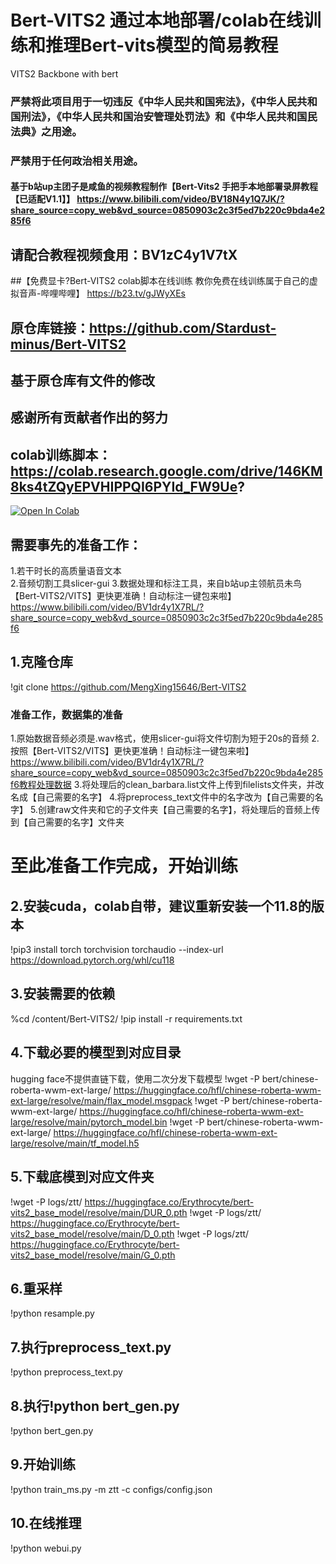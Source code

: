 # Bert-VITS2 通过本地部署/colab在线训练和推理Bert-vits模型的简易教程

VITS2 Backbone with bert
### 严禁将此项目用于一切违反《中华人民共和国宪法》，《中华人民共和国刑法》，《中华人民共和国治安管理处罚法》和《中华人民共和国民法典》之用途。
### 严禁用于任何政治相关用途。
#### 基于b站up主团子是咸鱼的视频教程制作【Bert-Vits2 手把手本地部署录屏教程【已适配V1.1】】 https://www.bilibili.com/video/BV18N4y1Q7JK/?share_source=copy_web&vd_source=0850903c2c3f5ed7b220c9bda4e285f6
## 请配合教程视频食用：BV1zC4y1V7tX
##【免费显卡?Bert-VITS2 colab脚本在线训练 教你免费在线训练属于自己的虚拟音声-哔哩哔哩】 https://b23.tv/gJWyXEs
## 原仓库链接：https://github.com/Stardust-minus/Bert-VITS2
## 基于原仓库有文件的修改
## 感谢所有贡献者作出的努力
## colab训练脚本：https://colab.research.google.com/drive/146KM8ks4tZQyEPVHIPPQI6PYId_FW9Ue?
[![Open In Colab](https://colab.research.google.com/assets/colab-badge.svg)](https://colab.research.google.com/drive/146KM8ks4tZQyEPVHIPPQI6PYId_FW9Ue?)

## 需要事先的准备工作：
  1.若干时长的高质量语音文本  
  2.音频切割工具slicer-gui 
  3.数据处理和标注工具，来自b站up主领航员未鸟【Bert-VITS2/VITS】更快更准确！自动标注一键包来啦】 https://www.bilibili.com/video/BV1dr4y1X7RL/?share_source=copy_web&vd_source=0850903c2c3f5ed7b220c9bda4e285f6
## 1.克隆仓库
  !git clone https://github.com/MengXing15646/Bert-VITS2
### 准备工作，数据集的准备
  1.原始数据音频必须是.wav格式，使用slicer-gui将文件切割为短于20s的音频
  2.按照【Bert-VITS2/VITS】更快更准确！自动标注一键包来啦】 https://www.bilibili.com/video/BV1dr4y1X7RL/?share_source=copy_web&vd_source=0850903c2c3f5ed7b220c9bda4e285f6教程处理数据
  3.将处理后的clean_barbara.list文件上传到filelists文件夹，并改名成【自己需要的名字】
  4.将preprocess_text文件中的名字改为【自己需要的名字】
  5.创建raw文件夹和它的子文件夹【自己需要的名字】，将处理后的音频上传到【自己需要的名字】文件夹
# 至此准备工作完成，开始训练

## 2.安装cuda，colab自带，建议重新安装一个11.8的版本
  !pip3 install torch torchvision torchaudio --index-url https://download.pytorch.org/whl/cu118
## 3.安装需要的依赖
  %cd /content/Bert-VITS2/
  !pip install -r requirements.txt
## 4.下载必要的模型到对应目录
  hugging face不提供直链下载，使用二次分发下载模型
  !wget -P bert/chinese-roberta-wwm-ext-large/ https://huggingface.co/hfl/chinese-roberta-wwm-ext-large/resolve/main/flax_model.msgpack
  !wget -P bert/chinese-roberta-wwm-ext-large/ https://huggingface.co/hfl/chinese-roberta-wwm-ext-large/resolve/main/pytorch_model.bin
  !wget -P bert/chinese-roberta-wwm-ext-large/ https://huggingface.co/hfl/chinese-roberta-wwm-ext-large/resolve/main/tf_model.h5
## 5.下载底模到对应文件夹
 !wget -P logs/ztt/ https://huggingface.co/Erythrocyte/bert-vits2_base_model/resolve/main/DUR_0.pth
 !wget -P logs/ztt/ https://huggingface.co/Erythrocyte/bert-vits2_base_model/resolve/main/D_0.pth
 !wget -P logs/ztt/ https://huggingface.co/Erythrocyte/bert-vits2_base_model/resolve/main/G_0.pth
## 6.重采样
 !python resample.py
## 7.执行preprocess_text.py
 !python preprocess_text.py
## 8.执行!python bert_gen.py
!python bert_gen.py
## 9.开始训练
 !python train_ms.py -m ztt -c configs/config.json
## 10.在线推理
 !python webui.py











